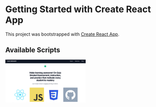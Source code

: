 # Getting Started with Create React App

This project was bootstrapped with [Create React App](https://github.com/facebook/create-react-app).

## Available Scripts


<img src="/public/Images/1.png" alt="" width=50% height=50%>
